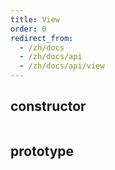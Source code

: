 ```yaml
---
title: View
order: 0
redirect_from:
  - /zh/docs
  - /zh/docs/api
  - /zh/docs/api/view
---
```


## constructor

```ts
```

## prototype
